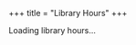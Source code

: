 +++
title = "Library Hours"
+++


<div id="library-hours">
    <p>Loading library hours...</p>
</div>

<script src="/js/fetchLibraryHours.js"></script>
